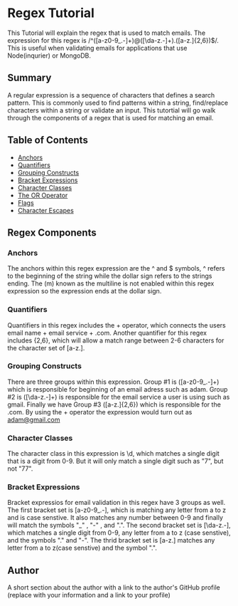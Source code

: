 # Regex Tutorial

This Tutorial will explain the regex that is used to match emails. The expression for this regex is  /^([a-z0-9_\.-]+)@([\da-z\.-]+)\.([a-z\.]{2,6})$/. This is useful when validating emails for applications that use Node(inqurier) or MongoDB.

## Summary

A regular expression is a sequence of characters that defines a search pattern. This is commonly used to find patterns within a string, find/replace characters within a string or validate an input. This tutortial will go walk through the components of a regex that is used for matching an email.

## Table of Contents

- [Anchors](#anchors)
- [Quantifiers](#quantifiers)
- [Grouping Constructs](#grouping-constructs)
- [Bracket Expressions](#bracket-expressions)
- [Character Classes](#character-classes)
- [The OR Operator](#the-or-operator)
- [Flags](#flags)
- [Character Escapes](#character-escapes)

## Regex Components

### Anchors

The anchors within this regex expression are the ^ and $ symbols, ^ refers to the beginning of the string while the dollar sign refers to the strings ending. The (m) known as the multiline is not enabled within this regex expression so the expression ends at the dollar sign.

### Quantifiers

Quantifiers in this regex includes the + operator, which connects the users email name + email service + .com. Another quantifier for this regex includes {2,6}, which will allow a match range between 2-6 characters for the character set of [a-z\.].

### Grouping Constructs

There are three groups within this expression. Group #1 is ([a-z0-9_\.-]+) which is responsible for beginning of an email adress such as adam. Group #2 is ([\da-z\.-]+) is responsible for the email service a user is using such as gmail. Finally we have Group #3 ([a-z\.]{2,6}) which is responsible for the .com. By using the + operator the expression would turn out as adam@gmail.com

### Character Classes

The character class in this expression is \d, which matches a single digit that is a digit from 0-9. But it will only match a single digit such as "7", but not "77".

### Bracket Expressions

Bracket expressios for email validation in this regex have 3 groups as well. The first bracket set is [a-z0-9_\.-], which is matching any letter from a to z and is case senstive. It also matches any number between 0-9 and finally will match the symbols "_" , "-" , and ".". The second bracket set is [\da-z\.-], which matches a single digit from 0-9, any letter from a to z (case senstive), and the symbols "." and "-". The thrid bracket set is [a-z\.] matches any letter from a to z(case senstive) and the symbol ".".

## Author

A short section about the author with a link to the author's GitHub profile (replace with your information and a link to your profile)
